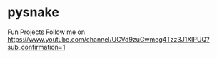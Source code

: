 # pysnake
Fun Projects
Follow me on https://www.youtube.com/channel/UCVd9zuGwmeg4Tzz3J1XlPUQ?sub_confirmation=1
